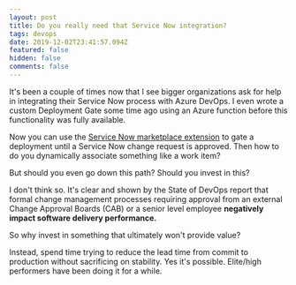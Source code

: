 ```yaml
---
layout: post
title: Do you really need that Service Now integration?
tags: devops
date: 2019-12-02T23:41:57.094Z
featured: false
hidden: false
comments: false
---
```

It's been a couple of times now that I see bigger organizations ask for help in integrating their Service Now process with Azure DevOps. I even wrote a custom Deployment Gate some time ago using an Azure function before this functionality was fully available. 

Now you can use the [Service Now marketplace extension](https://docs.microsoft.com/en-us/azure/devops/pipelines/release/approvals/servicenow?view=azure-devops) to gate a deployment until a Service Now change request is approved. Then how to do you dynamically associate something like a work item? 

But should you even go down this path? Should you invest in this? 

I don't think so. It's clear and shown by the State of DevOps report that formal change management processes requiring approval from an external Change Approval Boards (CAB) or a senior level employee **negatively impact software delivery performance.**

So why invest in something that ultimately won't provide value? 

Instead, spend time trying to reduce the lead time from commit to production without sacrificing on stability. Yes it's possible. Elite/high performers have been doing it for a while.
